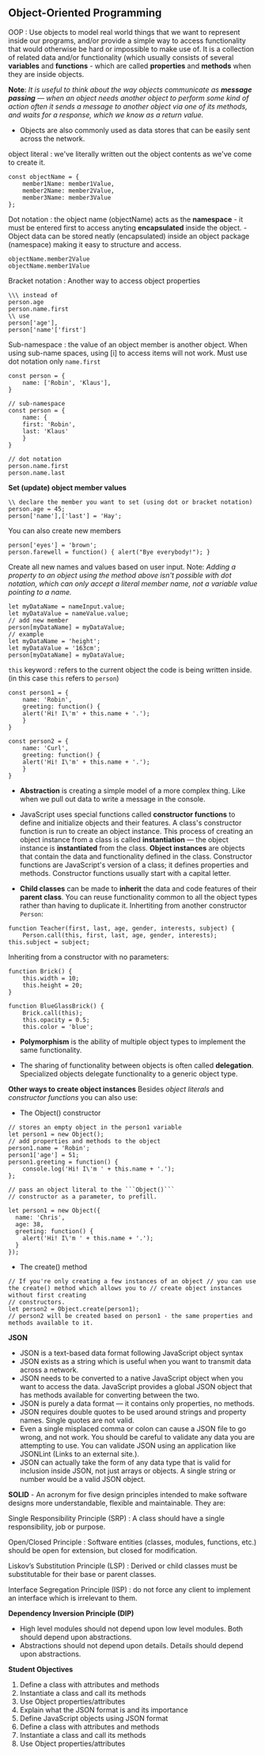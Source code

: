 ## Object-Oriented Programming

OOP
: Use objects to model real world things that we want to represent inside our programs, and/or provide a simple way to access functionality that would otherwise be hard or impossible to make use of. It is a collection of related data and/or functionality (which usually consists of several **variables** and **functions** - which are called **properties** and **methods** when they are inside objects.

**Note**: _It is useful to think about the way objects communicate as **message passing** — when an object needs another object to perform some kind of action often it sends a message to another object via one of its methods, and waits for a response, which we know as a return value._

-   Objects are also commonly used as data stores that can be easily sent across the network.

object literal
: we've literally written out the object contents as we've come to create it.

```
const objectName = {
	member1Name: member1Value,
	member2Name: member2Value,
	member3Name: member3Value
};
```

Dot notation
: the object name (objectName) acts as the **namespace** - it must be entered first to access anyting **encapsulated** inside the object. - Object data can be stored neatly (encapsulated) inside an object package (namespace) making it easy to structure and access.

```
objectName.member2Value
objectName.member1Value
```

Bracket notation
: Another way to access object properties

```
\\\ instead of
person.age
person.name.first
\\ use
person['age'],
person['name'['first']
```

Sub-namespace
: the value of an object member is another object. When using sub-name spaces, using [i] to access items will not work. Must use dot notation only `name.first`

```
const person = {
	name: ['Robin', 'Klaus'],
}

// sub-namespace
const person = {
	name: {
	first: 'Robin',
	last: 'Klaus'
	}
}

// dot notation
person.name.first
person.name.last
```

**Set (update) object member values**

```
\\ declare the member you want to set (using dot or bracket notation)
person.age = 45;
person['name'],['last'] = 'Hay';
```

You can also create new members

```
person['eyes'] = 'brown';
person.farewell = function() { alert("Bye everybody!"); }
```

Create all new names and values based on user input.
Note: _Adding a property to an object using the method above isn't possible with dot notation, which can only accept a literal member name, not a variable value pointing to a name._

```
let myDataName = nameInput.value;
let myDataValue = nameValue.value;
// add new member
person[myDataName] = myDataValue;
// example
let myDataName = 'height';
let myDataValue = '163cm';
person[myDataName] = myDataValue;
```

`this` keyword
: refers to the current object the code is being written inside.
(in this case `this` refers to `person`)

```
const person1 = {
	name: 'Robin',
	greeting: function() {
	alert('Hi! I\'m' + this.name + '.');
	}
}

const person2 = {
	name: 'Curl',
	greeting: function() {
	alert('Hi! I\'m' + this.name + '.');
	}
}
```

-   **Abstraction** is creating a simple model of a more complex thing. Like when we pull out data to write a message in the console.

-   JavaScript uses special functions called **constructor functions** to define and initialize objects and their features. A class's constructor function is run to create an object instance. This process of creating an object instance from a class is called **instantiation** — the object instance is **instantiated** from the class. **Object instances** are objects that contain the data and functionality defined in the class. Constructor functions are JavaScript's version of a class; it defines properties and methods. Constructor functions usually start with a capital letter.

-   **Child classes** can be made to **inherit** the data and code features of their **parent class**. You can reuse functionality common to all the object types rather than having to duplicate it.
    Inhertiting from another constructor `Person`:

```
function Teacher(first, last, age, gender, interests, subject) {
	Person.call(this, first, last, age, gender, interests);
this.subject = subject;
```

Inheriting from a constructor with no parameters:

```
function Brick() {
	this.width = 10;
	this.height = 20;
}

function BlueGlassBrick() {
	Brick.call(this);
	this.opacity = 0.5;
	this.color = 'blue';
```

-   **Polymorphism** is the ability of multiple object types to implement the same functionality.

-   The sharing of functionality between objects is often called **delegation**. Specialized objects delegate functionality to a generic object type.

**Other ways to create object instances**
Besides _object literals_ and _constructor functions_ you can also use:

-   The Object() constructor

````
// stores an empty object in the person1 variable
let person1 = new Object();
// add properties and methods to the object
person1.name = 'Robin';
person1['age'] = 51;
person1.greeting = function() {
	console.log('Hi! I\'m ' + this.name + '.');
};

// pass an object literal to the ```Object()```
// constructor as a parameter, to prefill.

let person1 = new Object({
  name: 'Chris',
  age: 38,
  greeting: function() {
    alert('Hi! I\'m ' + this.name + '.');
  }
});
````

-   The create() method

```
// If you're only creating a few instances of an object // you can use the create() method which allows you to // create object instances without first creating
// constructors.
let person2 = Object.create(person1);
// person2 will be created based on person1 - the same properties and methods available to it.
```

**JSON**

-   JSON is a text-based data format following JavaScript object syntax
-   JSON exists as a string which is useful when you want to transmit data across a network.
-   JSON needs to be converted to a native JavaScript object when you want to access the data. JavaScript provides a global JSON object that has methods available for converting between the two.
-   JSON is purely a data format — it contains only properties, no methods.
-   JSON requires double quotes to be used around strings and property names. Single quotes are not valid.
-   Even a single misplaced comma or colon can cause a JSON file to go wrong, and not work. You should be careful to validate any data you are attempting to use. You can validate JSON using an application like JSONLint (Links to an external site.).
-   JSON can actually take the form of any data type that is valid for inclusion inside JSON, not just arrays or objects. A single string or number would be a valid JSON object.

**SOLID** - An acronym for five design principles intended to make software designs more understandable, flexible and maintainable. They are:

Single Responsibility Principle (SRP)
: A class should have a single responsibility, job or purpose.

Open/Closed Principle
: Software entities (classes, modules, functions, etc.) should be open for extension, but closed for modification.

Liskov’s Substitution Principle (LSP)
: Derived or child classes must be substitutable for their base or parent classes.

Interface Segregation Principle (ISP)
: do not force any client to implement an interface which is irrelevant to them.

**Dependency Inversion Principle (DIP)**

-   High level modules should not depend upon low level modules. Both should depend upon abstractions.
-   Abstractions should not depend upon details. Details should depend upon abstractions.

**Student Objectives**

1. Define a class with attributes and methods
2. Instantiate a class and call its methods
3. Use Object properties/attributes
4. Explain what the JSON format is and its importance
5. Define JavaScript objects using JSON format
6. Define a class with attributes and methods
7. Instantiate a class and call its methods
8. Use Object properties/attributes
